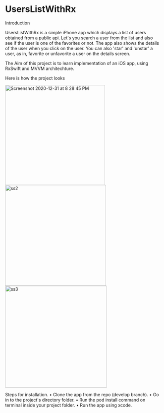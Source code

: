 # UsersListWithRx

Introduction

UsersListWithRx is a simple iPhone app which displays a list of users obtained from a public api. Let's you search a user from the list and also see if the user is one of the favorites or not. The app also shows the details of the user when you click on the user. You can also 'star' and 'unstar' a user, as in, favorite or unfavorite a user on the details screen.

The Aim of this project is to learn implementation of an iOS app, using RxSwift and MVVM architechture.

Here is how the project looks

<img width="322" alt="Screenshot 2020-12-31 at 8 28 45 PM" src="https://user-images.githubusercontent.com/47769641/103415121-cc597080-4ba6-11eb-9aae-65e7e03e82c4.png">
<img width="325" alt="ss2" src="https://user-images.githubusercontent.com/47769641/103415107-bc419100-4ba6-11eb-90c5-5278f3df008d.png">
<img width="328" alt="ss3" src="https://user-images.githubusercontent.com/47769641/103415078-9ddb9580-4ba6-11eb-9cfc-448237138241.png">


Steps for installation.
  • Clone the app from the repo (develop branch).
  • Go in to the project's directory folder.
  • Run the pod install command on terminal inside your project folder.
  • Run the app using xcode.
